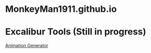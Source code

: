 # MonkeyMan1911.github.io

# Excalibur Tools (Still in progress)
[Animation Generator](https://monkeyman1911.github.io/animation-generator.html)
